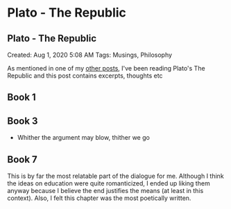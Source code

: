 # Plato - The Republic

## Plato - The Republic

Created: Aug 1, 2020 5:08 AM Tags: Musings, Philosophy

As mentioned in one of my [other posts](https://www.notion.so/Common-argument-fallacies-42fcd8f69b474d81954df78f99ac0f3c), I've been reading Plato's The Republic and this post contains excerpts, thoughts etc

## Book 1

## Book 3

* Whither the argument may blow, thither we go

## Book 7

This is by far the most relatable part of the dialogue for me. Although I think the ideas on education were quite romanticized, I ended up liking them anyway because I believe the end justifies the means \(at least in this context\). Also, I felt this chapter was the most poetically written.

